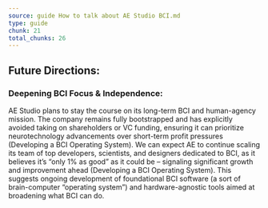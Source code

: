 ```yaml
---
source: guide How to talk about AE Studio BCI.md
type: guide
chunk: 21
total_chunks: 26
---
```


## Future Directions:

### Deepening BCI Focus & Independence:
AE Studio plans to stay the course on its long-term BCI and human-agency mission. The company remains fully bootstrapped and has explicitly avoided taking on shareholders or VC funding, ensuring it can prioritize neurotechnology advancements over short-term profit pressures (Developing a BCI Operating System). We can expect AE to continue scaling its team of top developers, scientists, and designers dedicated to BCI, as it believes it’s “only 1% as good” as it could be – signaling significant growth and improvement ahead (Developing a BCI Operating System). This suggests ongoing development of foundational BCI software (a sort of brain-computer “operating system”) and hardware-agnostic tools aimed at broadening what BCI can do.